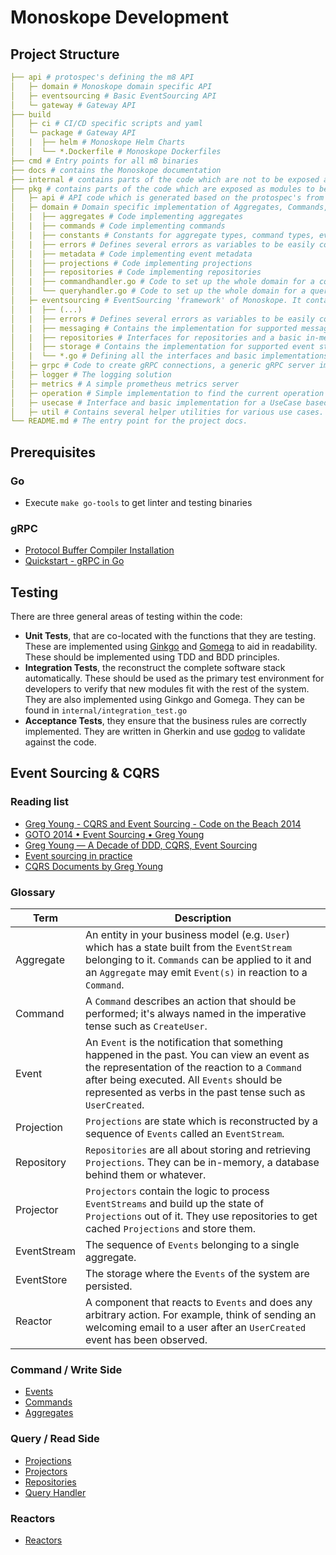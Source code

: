 # Monoskope Development

## Project Structure

```yaml
├── api # protospec's defining the m8 API
│   ├─ domain # Monoskope domain specific API
│   ├─ eventsourcing # Basic EventSourcing API
│   └─ gateway # Gateway API
├── build
│   ├─ ci # CI/CD specific scripts and yaml
│   └─ package # Gateway API
│   |  ├── helm # Monoskope Helm Charts
│   |  └── *.Dockerfile # Monoskope Dockerfiles
├── cmd # Entry points for all m8 binaries 
├── docs # contains the Monoskope documentation
├── internal # contains parts of the code which are not to be exposed as modules.
├── pkg # contains parts of the code which are exposed as modules to be used by monoctl for example.
│   ├─ api # API code which is generated based on the protospec's from the ~/api directory.
│   ├─ domain # Domain specific implementation of Aggregates, Commands, Projections, Projectors, Repositories etc.
│   |  ├── aggregates # Code implementing aggregates
│   |  ├── commands # Code implementing commands
│   |  ├── constants # Constants for aggregate types, command types, event types, roles, scopes and such.
│   |  ├── errors # Defines several errors as variables to be easily comparable.
│   |  ├── metadata # Code implementing event metadata 
│   |  ├── projections # Code implementing projections
│   |  ├── repositories # Code implementing repositories
│   |  ├── commandhandler.go # Code to set up the whole domain for a command handler
│   |  └── queryhandler.go # Code to set up the whole domain for a query handler
│   ├─ eventsourcing # EventSourcing 'framework' of Monoskope. It contains all things like interfaces and basic implementation necessary for ES/CQRS.
│   |  ├── (...)
│   |  ├── errors # Defines several errors as variables to be easily comparable.
│   |  ├── messaging # Contains the implementation for supported message busses.
│   |  ├── repositories # Interfaces for repositories and a basic in-memory repository implementation.
│   |  ├── storage # Contains the implementation for supported event store storages.
│   |  └── *.go # Defining all the interfaces and basic implementations for the framework.
│   ├─ grpc # Code to create gRPC connections, a generic gRPC server implementation and gRPC error handling.
│   ├─ logger # The logging solution 
│   ├─ metrics # A simple prometheus metrics server
│   ├─ operation # Simple implementation to find the current operation mode based on an environment variable.
│   ├─ usecase # Interface and basic implementation for a UseCase based coding pattern.
│   ├─ util # Contains several helper utilities for various use cases.
└── README.md # The entry point for the project docs.
```

## Prerequisites

### Go

* Execute `make go-tools` to get linter and testing binaries

### gRPC

* [Protocol Buffer Compiler Installation](https://grpc.io/docs/protoc-installation/)
* [Quickstart - gRPC in Go](https://grpc.io/docs/languages/go/quickstart/)

## Testing

There are three general areas of testing within the code:

* **Unit Tests**, that are co-located with the functions that they are testing. These are implemented using [Ginkgo](https://github.com/onsi/ginkgo) and [Gomega](https://github.com/onsi/gomega) to aid in readability. These should be implemented using TDD and BDD principles.
* **Integration Tests**, the reconstruct the complete software stack automatically. These should be used as the primary test environment for developers to verify that new modules fit with the rest of the system. They are also implemented using Ginkgo and Gomega. They can be found in `internal/integration_test.go`
* **Acceptance Tests**, they ensure that the business rules are correctly implemented. They are written in Gherkin and use [godog](https://github.com/cucumber/godog) to validate against the code.

## Event Sourcing & CQRS

### Reading list

* [Greg Young - CQRS and Event Sourcing - Code on the Beach 2014](https://www.youtube.com/watch?v=JHGkaShoyNs)
* [GOTO 2014 • Event Sourcing • Greg Young](https://www.youtube.com/watch?v=8JKjvY4etTY)
* [Greg Young — A Decade of DDD, CQRS, Event Sourcing](https://www.youtube.com/watch?v=LDW0QWie21s)
* [Event sourcing in practice](https://ookami86.github.io/event-sourcing-in-practice/index.html#title.md)
* [CQRS Documents by Greg Young](https://cqrs.files.wordpress.com/2010/11/cqrs_documents.pdf)

### Glossary

| Term | Description |
| --------- | ----------- |
| Aggregate | An entity in your business model (e.g. `User`) which has a state built from the `EventStream` belonging to it. `Commands` can be applied to it and an `Aggregate` may emit `Event(s)` in reaction to a `Command`. |
| Command | A `Command` describes an action that should be performed; it's always named in the imperative tense such as `CreateUser`. |
| Event | An `Event` is the notification that something happened in the past. You can view an event as the representation of the reaction to a `Command` after being executed. All `Events` should be represented as verbs in the past tense such as `UserCreated`. |
| Projection | `Projections` are state which is reconstructed by a sequence of `Events` called an `EventStream`. |
| Repository | `Repositories` are all about storing and retrieving `Projections`. They can be in-memory, a database behind them or whatever. |
| Projector | `Projectors` contain the logic to process `EventStreams` and build up the state of `Projections` out of it. They use repositories to get cached `Projections` and store them. |
| EventStream | The sequence of `Events` belonging to a single aggregate. |
| EventStore | The storage where the `Events` of the system are persisted. |
| Reactor | A component that reacts to `Events` and does any arbitrary action. For example, think of sending an welcoming email to a user after an `UserCreated` event has been observed. |

### Command / Write Side

* [Events](01-events.md)
* [Commands](02-commands.md)
* [Aggregates](03-aggregates.md)

### Query / Read Side

* [Projections](04-projections.md)
* [Projectors](05-projectors.md)
* [Repositories](06-repositories.md)
* [Query Handler](08-queryhandler.md)

### Reactors

* [Reactors](07-reactors.md)
